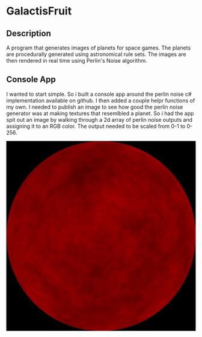 # GalactisFruit

## Description
A program that generates images of planets for space games. The planets are procedurally generated using astronomical rule sets.
The images are then rendered in real time using Perlin's Noise algorithm. 

## Console App
I wanted to start simple. So i built a console app around the perlin noise c# implementation available on github. I then added a couple helpr functions of my own.
I needed to publish an image to see how good the perlin noise generator was at making textures that resemlbled a planet. So i had the app spit out an image by walking
through a 2d array of perlin noise outputs and assigning it to an RGB color. The output needed to be scaled from 0-1 to 0-256.

![alt text](imgs/map_01.jpg "first output")

